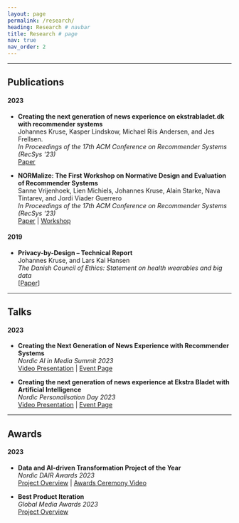 ```yaml
---
layout: page
permalink: /research/
heading: Research # navbar
title: Research # page
nav: true
nav_order: 2
---
```


----

## **Publications**

#### **2023**
- **Creating the next generation of news experience on ekstrabladet.dk with recommender systems** \
  Johannes Kruse, Kasper Lindskow, Michael Riis Andersen, and Jes Frellsen. \
  *In Proceedings of the 17th ACM Conference on Recommender Systems (RecSys '23)* \
  [Paper](https://scholar.google.com/citations?view_op=view_citation&hl=en&user=N_zRKd8AAAAJ&citation_for_view=N_zRKd8AAAAJ:u-x6o8ySG0sC)

- **NORMalize: The First Workshop on Normative Design and Evaluation of Recommender Systems** \
  Sanne Vrijenhoek, Lien Michiels, Johannes Kruse, Alain Starke, Nava Tintarev, and Jordi Viader Guerrero \
  *In Proceedings of the 17th ACM Conference on Recommender Systems (RecSys '23)* \
  [Paper](https://doi.org/10.1145/3604915.3608757) | [Workshop](https://sites.google.com/view/normalizeworkshop)

#### **2019**
- **Privacy-by-Design – Technical Report** \
  Johannes Kruse, and Lars Kai Hansen \
  *The Danish Council of Ethics: Statement on health wearables and big data* \
  [[Paper](https://www.ft.dk/samling/20191/almdel/UER/bilag/2/2095890/index.htm)]

----

## **Talks** 

#### **2023**
<!-- 2023-05-09 -->
- **Creating the Next Generation of News Experience with Recommender Systems** \
  *Nordic AI in Media Summit 2023* \
  [Video Presentation](https://www.youtube.com/watch?v=i9hcu3Szo7w) | [Event Page](https://www.nordicaijournalism.com/nordicaimediasummit)

<!-- 2023-03-30 -->
- **Creating the next generation of news experience at Ekstra Bladet with Artificial Intelligence** \
  *Nordic Personalisation Day 2023* \
  [Video Presentation](https://youtu.be/piCuYLEYQZc?si=1GjFBCl9-lRsfE1Q&t=13492) | [Event Page](https://sites.google.com/schibsted.com/personalisationday/home)

----

## **Awards** 

#### **2023**
- **Data and AI-driven Transformation Project of the Year** \
  *Nordic DAIR Awards 2023* \
  [Project Overview](https://dairawards.com/winners-2023/#organisation-category-winners) | [Awards Ceremony Video](https://www.youtube.com/watch?v=zNUN3ZubxOs&t=104s)

- **Best Product Iteration** \
  *Global Media Awards 2023* \
  [Project Overview](https://www.inma.org/best-practice/Best-Product-Iteration/2023-180/The-Platform-Intelligence-in-News-project-PIN)